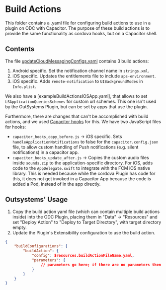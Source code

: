 
# Build Actions

This folder contains a .yaml file for configuring build actions to use in a plugin on ODC with Capacitor. The purpose of these build actions is to provide the same functionality as cordova hooks, but on a Capacitor shell.

## Contents

The file [updateCloudMessagingConfigs.yaml](./updateCloudMessagingConfigs.yaml) contains 3 build actions:

1. Android specific. Set the notification channel name in `strings.xml`.
2. iOS specific. Updates the entitlements file to include `aps-environment`.
3. iOS specific. Adds `remote-notification` to `UIBackgroundModes` in `Info.plist`.

We also have a [exampleBuildActionsIOSApp.yaml], that allows to set `LSApplicationQueriesSchemes` for custom url schemes. This one isn't used by the OutSystems Plugin, but can be set by apps that use the plugin.

Furthermore, there are changes that can't be accomplished with build actions, and we used [Capacitor hooks](https://capacitorjs.com/docs/cli/hooks) for this. We have two JavaScript files for hooks:

- `capacitor_hooks_copy_before.js` -> iOS specific. Sets `handleApplicationNotifications` to false for the `capacitor.config.json` file, to allow custom handling of Push notifications (e.g. silent notifications) in a capacitor app.
- `capacitor_hooks_update_after.js` -> Copies the custom audio files inside `sounds.zip` to the application-specific directory. For iOS, adds code to the `AppDelegate.swift` to integrate with the FCM iOS native library. This is needed because while the cordova Plugin has code for this, it does not get invoked in a Capacitor App because the code is added a Pod, instead of in the app directly.


## Outsystems' Usage

1. Copy the build action yaml file (which can contain multiple build actions inside) into the ODC Plugin, placing them in "Data" -> "Resources" and set "Deploy Action" to "Deploy to Target Directory", with target directory empty.
2. Update the Plugin's Extensibility configuration to use the build action.

```json
{
    "buildConfigurations": {
        "buildAction": {
            "config": $resources.buildActionFileName.yaml,
            "parameters": {
                // parameters go here; if there are no parameters then the block can be ommited
            }
        }
    }
}
```